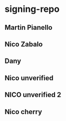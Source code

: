 # signing-repo
## Martin Pianello
## Nico Zabalo
## Dany
## Nico unverified
## NICO unverified 2
## Nico cherry

